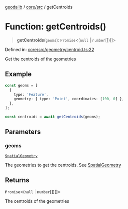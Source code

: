 [geodalib](../../../modules.md) / [core/src](../index.md) / getCentroids

# Function: getCentroids()

> **getCentroids**(`geoms`): `Promise`\<(`null` \| `number`[])[]\>

Defined in: [core/src/geometry/centroid.ts:22](https://github.com/GeoDaCenter/geoda-lib/blob/04471ecd75dbfe13a0a0fbff4b6e7d785ad0f8e7/js/packages/core/src/geometry/centroid.ts#L22)

Get the centroids of the geometries

## Example
```ts
const geoms = [
  {
    type: 'Feature',
    geometry: { type: 'Point', coordinates: [100, 0] },
  },
];

const centroids = await getCentroids(geoms);
```

## Parameters

### geoms

[`SpatialGeometry`](../type-aliases/SpatialGeometry.md)

The geometries to get the centroids. See [SpatialGeometry](../type-aliases/SpatialGeometry.md)

## Returns

`Promise`\<(`null` \| `number`[])[]\>

The centroids of the geometries

